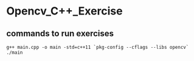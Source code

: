 # Opencv_C++_Exercise

## commands to run exercises
  ```
  g++ main.cpp -o main -std=c++11 `pkg-config --cflags --libs opencv`
  ./main
  ```
